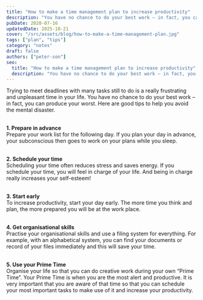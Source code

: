 ```yaml
---
title: "How to make a time management plan to increase productivity"
description: "You have no chance to do your best work – in fact, you can produce your worst."
pubDate: 2020-07-16
updatedDate: 2025-10-21
cover: "/src/assets/blog/how-to-make-a-time-management-plan.jpg"
tags: ["plan", "tips"]
category: "notes"
draft: false
authors: ["peter-son"]
seo:
  title: "How to make a time management plan to increase productivity"
  description: "You have no chance to do your best work – in fact, you can produce your worst."
---
```


Trying to meet deadlines with many tasks still to do is a really frustrating and unpleasant time in your life. You have no chance to do your best work – in fact, you can produce your worst. Here are good tips to help you avoid the mental disaster.
<br><br>

**1. Prepare in advance**  
   Prepare your work list for the following day. If you plan your day in advance, your subconscious then goes to work on your plans while you sleep.
<br><br>

**2. Schedule your time**  
   Scheduling your time often reduces stress and saves energy. If you schedule your time, you will feel in charge of your life. And being in charge really increases your self-esteem!
<br><br>

**3. Start early**  
   To increase productivity, start your day early. The more time you think and plan, the more prepared you will be at the work place.
<br><br>

**4. Get organisational skills**  
   Practise your organisational skills and use a filing system for everything. For example, with an alphabetical system, you can find your documents or record of your files immediately and this will save your time.
<br><br>

**5. Use your Prime Time**  
   Organise your life so that you can do creative work during your own “Prime Time”. Your Prime Time is when you are the most alert and productive. It is very important that you are aware of that time so that you can schedule your most important tasks to make use of it and increase your productivity.